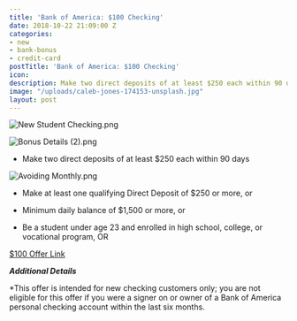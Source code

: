 ```yaml
---
title: 'Bank of America: $100 Checking'
date: 2018-10-22 21:09:00 Z
categories:
- new
- bank-bonus
- credit-card
postTitle: 'Bank of America: $100 Checking'
icon: 
description: Make two direct deposits of at least $250 each within 90 days
image: "/uploads/caleb-jones-174153-unsplash.jpg"
layout: post
---
```


![New Student Checking.png](/uploads/New%20Student%20Checking.png)

![Bonus Details (2).png](/uploads/Bonus%20Details%20(2).png)

* Make two direct deposits of at least $250 each within 90 days

![Avoiding Monthly.png](/uploads/Avoiding%20Monthly.png)

* Make at least one qualifying Direct Deposit of $250 or more, or

* Minimum daily balance of $1,500 or more, or

* Be a student under age 23 and enrolled in high school, college, or vocational program, OR

[$100 Offer Link](https://promo.bankofamerica.com/chooseyourchecking1/offer/)

***Additional Details***

*This offer is intended for new checking customers only; you are not eligible for this offer if you were a signer on or owner of a Bank of America personal checking account within the last six months.